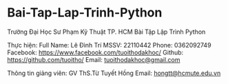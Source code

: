 # Bai-Tap-Lap-Trinh-Python
Trường Đại Học Sư Phạm Kỹ Thuật TP. HCM
Bài Tập Lập Trình Python

Thực hiện: 
Full Name: Lê Đình Trí
MSSV: 22110442
Phone: 0362092749
Facebook: https://www.facebook.com/tuoithodakhoc/
Github: https://github.com/tuoitho/
Email: tuoithodakhoc@gmail.com

Thông tin giảng viên:
GV ThS.Từ Tuyết Hồng
Email: hongtt@hcmute.edu.vn

